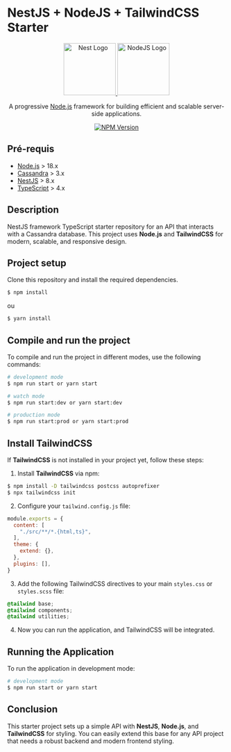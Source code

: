 
# NestJS + NodeJS + TailwindCSS Starter

<p align="center">
  <a href="http://nestjs.com/" target="blank">
    <img src="https://nestjs.com/img/logo-small.svg" width="120" alt="Nest Logo" />
  </a>
  <a href="http://nodejs.org" target="blank">
    <img src="https://nodejs.org/static/logos/nodejsDark.svg" width="120" margin="100" alt="NodeJS Logo" />
  </a>

</p>

[circleci-image]: https://img.shields.io/circleci/build/github/nestjs/nest/master?token=abc123def456
[circleci-url]: https://circleci.com/gh/nestjs/nest

<p align="center">A progressive <a href="http://nodejs.org" target="_blank">Node.js</a> framework for building efficient and scalable server-side applications.</p>
<p align="center">
  <a href="https://www.npmjs.com/~nestjscore" target="_blank">
    <img src="https://img.shields.io/npm/v/@nestjs/core.svg" alt="NPM Version" />
  </a>
</p>


## Pré-requis

- [Node.js](https://nodejs.org/en/download/) > 18.x
- [Cassandra](https://cassandra.apache.org/download/) > 3.x
- [NestJS](https://docs.nestjs.com/) > 8.x
- [TypeScript](https://www.typescriptlang.org/) > 4.x
## Description

NestJS framework TypeScript starter repository for an API that interacts with a Cassandra database. This project uses **Node.js** and **TailwindCSS** for modern, scalable, and responsive design.

## Project setup

Clone this repository and install the required dependencies.

```bash
$ npm install
```
ou 
```bash
$ yarn install
```

## Compile and run the project

To compile and run the project in different modes, use the following commands:

```bash
# development mode
$ npm run start or yarn start

# watch mode
$ npm run start:dev or yarn start:dev

# production mode
$ npm run start:prod or yarn start:prod
```

## Install TailwindCSS

If **TailwindCSS** is not installed in your project yet, follow these steps:

1. Install **TailwindCSS** via npm:

```bash
$ npm install -D tailwindcss postcss autoprefixer
$ npx tailwindcss init
```

2. Configure your `tailwind.config.js` file:

```js
module.exports = {
  content: [
    "./src/**/*.{html,ts}",
  ],
  theme: {
    extend: {},
  },
  plugins: [],
}
```

3. Add the following TailwindCSS directives to your main `styles.css` or `styles.scss` file:

```css
@tailwind base;
@tailwind components;
@tailwind utilities;
```

4. Now you can run the application, and TailwindCSS will be integrated.

## Running the Application

To run the application in development mode:

```bash
# development mode
$ npm run start or yarn start
```

## Conclusion

This starter project sets up a simple API with **NestJS**, **Node.js**, and **TailwindCSS** for styling. You can easily extend this base for any API project that needs a robust backend and modern frontend styling.
